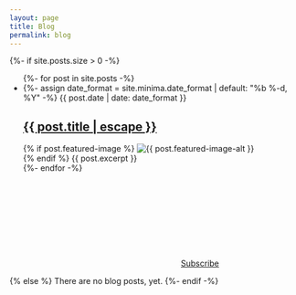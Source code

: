 ```yaml
---
layout: page
title: Blog
permalink: blog
---
```


{%- if site.posts.size > 0 -%}
<ul class="post-list">
    {%- for post in site.posts -%}
    <li>
    {%- assign date_format = site.minima.date_format | default: "%b %-d, %Y" -%}
    <span class="post-meta">{{ post.date | date: date_format }}</span>
    <h2>
        <a class="post-link" href="{{ post.url | relative_url }}">
        {{ post.title | escape }}
        </a>
    </h2>
        {% if post.featured-image %}
        <img src="{{ post.featured-image }}" class="blog-featured-image" alt="{{ post.featured-image-alt }}"><br />
        {% endif %}
        {{ post.excerpt }}
    </li>
    {%- endfor -%}
</ul>

<p class="feed-subscribe">
    <a href="{{ 'feed.xml' | relative_url }}">
    <svg class="svg-icon orange"><use xlink:href="{{ 'assets/minima-social-icons.svg#rss' | relative_url }}"></use></svg><span>Subscribe</span>
    </a>
</p>
{% else %}
There are no blog posts, yet.
{%- endif -%}
